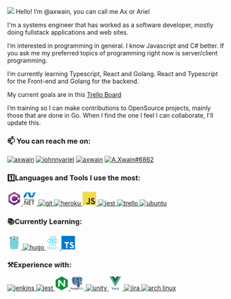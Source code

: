 <img src="https://media.giphy.com/media/hvRJCLFzcasrR4ia7z/giphy.gif" width="24px"> Hello! I’m @axwain, you can call me Ax or Ariel

I'm a systems engineer that has worked as a software developer, mostly doing fullstack applications and web sites.

I’m interested in programming in general. I know Javascript and C# better. If you ask me my preferred topics of programming right now is server/client programming.

I’m currently learning Typescript, React and Golang. React and Typescript for the Front-end and Golang for the backend.

My current goals are in this [Trello Board](https://trello.com/b/F9Rlg78K/goals)

I’m training so I can make contributions to OpenSource projects, mainly those that are done in Go. When I find the one I feel I can collaborate, I'll update this.

<h3 align="left">📫 You can reach me on:</h3>
<p align="left">
<a href="https://twitter.com/AXwain" target="blank"><img align="center" src="https://cdn.jsdelivr.net/npm/simple-icons@3.0.1/icons/twitter.svg" alt="axwain" height="32" width="32" /></a>
<a href="https://www.linkedin.com/in/johnnyariel47441533/" target="blank"><img align="center" src="https://cdn.jsdelivr.net/npm/simple-icons@3.0.1/icons/linkedin.svg" alt="johnnyariel" height="32" width="32" /></a>
<a href="https://www.hackerrank.com/axwain" target="blank"><img align="center" src="https://cdn.jsdelivr.net/npm/simple-icons@3.0.1/icons/hackerrank.svg" alt="axwain" height="32" width="32" /></a>
<a href="https://discordapp.com/users/408589604686528522" target="blank"><img align="center" src="https://cdn.jsdelivr.net/npm/simple-icons@3.0.1/icons/discord.svg" alt="A.Xwain#6862" height="32" width="32" /></a>
</p>

<h3 align="left">1️⃣Languages and Tools I use the most:</h3>
<p align="left">
<a href="https://www.w3schools.com/cs/" target="_blank"> <img src="https://raw.githubusercontent.com/devicons/devicon/master/icons/csharp/csharp-original.svg" alt="csharp" width="32" height="32"/> </a>
<a href="https://dotnet.microsoft.com/" target="_blank"> <img src="https://raw.githubusercontent.com/devicons/devicon/master/icons/dot-net/dot-net-original-wordmark.svg" alt="dotnet" width="32" height="32"/> </a>
<a href="https://git-scm.com/" target="_blank"> <img src="https://www.vectorlogo.zone/logos/git-scm/git-scm-icon.svg" alt="git" width="32" height="32"/> </a>
<a href="https://heroku.com" target="_blank"> <img src="https://www.vectorlogo.zone/logos/heroku/heroku-icon.svg" alt="heroku" width="32" height="32"/> </a>
<a href="https://developer.mozilla.org/en-US/docs/Web/JavaScript" target="_blank"> <img src="https://raw.githubusercontent.com/devicons/devicon/master/icons/javascript/javascript-original.svg" alt="javascript" width="32" height="32"/> </a>
<a href="https://jestjs.io" target="_blank"> <img src="https://www.vectorlogo.zone/logos/jestjsio/jestjsio-icon.svg" alt="jest" width="32" height="32"/> </a>
<a href="https://trello.com/en" target="_blank"> <img src="https://www.vectorlogo.zone/logos/trello/trello-icon.svg" alt="trello" width="32" height="32"/> </a>
<a href="https://ubuntu.com/" target="_blank"> <img src="https://www.vectorlogo.zone/logos/ubuntu/ubuntu-icon.svg" alt="ubuntu" width="32" height="32"/> </a>
</p>

<h3 align="left">📚Currently Learning:</h3>
<p align="left">
<a href="https://golang.org" target="_blank"> <img src="https://raw.githubusercontent.com/devicons/devicon/master/icons/go/go-original.svg" alt="go" width="32" height="32"/> </a>
<a href="https://gohugo.io/" target="_blank"> <img src="https://api.iconify.design/logos-hugo.svg" alt="hugo" width="32" height="32"/> </a>
<a href="https://reactjs.org/" target="_blank"> <img src="https://raw.githubusercontent.com/devicons/devicon/master/icons/react/react-original-wordmark.svg" alt="react" width="32" height="32"/> </a>
<a href="https://www.typescriptlang.org/" target="_blank"> <img src="https://raw.githubusercontent.com/devicons/devicon/master/icons/typescript/typescript-original.svg" alt="typescript" width="32" height="32"/> </a>
</p>

<h3 align="left">⚒Experience with:</h3>
<p align="left">
<a href="https://www.jenkins.io" target="_blank"> <img src="https://www.vectorlogo.zone/logos/jenkins/jenkins-icon.svg" alt="jenkins" width="32" height="32"/> </a>
<a href="https://jestjs.io" target="_blank"> <img src="https://www.vectorlogo.zone/logos/jestjsio/jestjsio-icon.svg" alt="jest" width="32" height="32"/> </a>
<a href="https://www.nginx.com" target="_blank"> <img src="https://raw.githubusercontent.com/devicons/devicon/master/icons/nginx/nginx-original.svg" alt="nginx" width="32" height="32"/> </a>
<a href="https://www.postgresql.org" target="_blank"> <img src="https://raw.githubusercontent.com/devicons/devicon/master/icons/postgresql/postgresql-original-wordmark.svg" alt="postgresql" width="32" height="32"/> </a>
<a href="https://unity.com/" target="_blank"> <img src="https://www.vectorlogo.zone/logos/unity3d/unity3d-icon.svg" alt="unity" width="32" height="32"/> </a>
<a href="https://vuejs.org/" target="_blank"> <img src="https://raw.githubusercontent.com/devicons/devicon/master/icons/vuejs/vuejs-original-wordmark.svg" alt="vuejs" width="32" height="32"/> </a>
<a href="https://www.atlassian.com/software/jira" target="_blank"> <img src="https://www.vectorlogo.zone/logos/atlassian_jira/atlassian_jira-icon.svg" alt="jira" width="32" height="32"/> </a>
<a href="https://archlinux.org/" target="_blank"> <img src="https://www.vectorlogo.zone/logos/archlinux/archlinux-icon.svg" alt="arch linux" width="32" height="32"/> </a>
</p>
